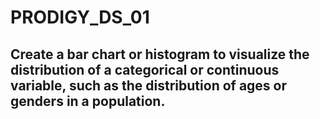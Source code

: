 # PRODIGY_DS_01

## Create a bar chart or histogram to visualize the distribution of a categorical or continuous variable, such as the distribution of ages or genders in a population.
